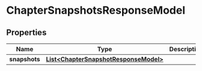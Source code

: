 

# ChapterSnapshotsResponseModel


## Properties

| Name | Type | Description | Notes |
|------------ | ------------- | ------------- | -------------|
|**snapshots** | [**List&lt;ChapterSnapshotResponseModel&gt;**](ChapterSnapshotResponseModel.md) |  |  |



